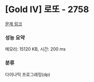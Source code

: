 # [Gold IV] 로또 - 2758 

[문제 링크](https://www.acmicpc.net/problem/2758) 

### 성능 요약

메모리: 15120 KB, 시간: 200 ms

### 분류

다이나믹 프로그래밍(dp)

